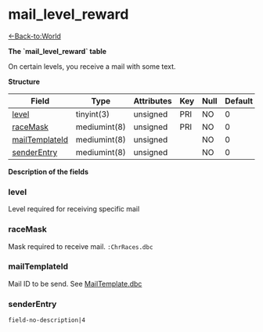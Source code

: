 # mail\_level\_reward

[<-Back-to:World](database-world.md)

**The \`mail\_level\_reward\` table**

On certain levels, you receive a mail with some text.

**Structure**

| Field               | Type         | Attributes | Key | Null | Default | Extra | Comment |
|---------------------|--------------|------------|-----|------|---------|-------|---------|
| [level][1]          | tinyint(3)   | unsigned   | PRI | NO   | 0       |       |         |
| [raceMask][2]       | mediumint(8) | unsigned   | PRI | NO   | 0       |       |         |
| [mailTemplateId][3] | mediumint(8) | unsigned   |     | NO   | 0       |       |         |
| [senderEntry][4]    | mediumint(8) | unsigned   |     | NO   | 0       |       |         |

[1]: #level
[2]: #racemask
[3]: #mailtemplateid
[4]: #senderentry

**Description of the fields**

### level

Level required for receiving specific mail

### raceMask

Mask required to receive mail.
`:ChrRaces.dbc`

### mailTemplateId

Mail ID to be send. See [MailTemplate.dbc](MailTemplate)

### senderEntry

`field-no-description|4`
